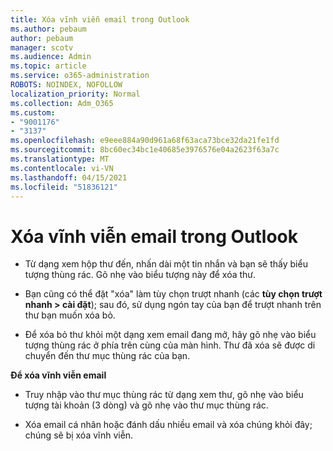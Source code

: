 ```yaml
---
title: Xóa vĩnh viễn email trong Outlook
ms.author: pebaum
author: pebaum
manager: scotv
ms.audience: Admin
ms.topic: article
ms.service: o365-administration
ROBOTS: NOINDEX, NOFOLLOW
localization_priority: Normal
ms.collection: Adm_O365
ms.custom:
- "9001176"
- "3137"
ms.openlocfilehash: e9eee884a90d961a68f63aca73bce32da21fe1fd
ms.sourcegitcommit: 8bc60ec34bc1e40685e3976576e04a2623f63a7c
ms.translationtype: MT
ms.contentlocale: vi-VN
ms.lasthandoff: 04/15/2021
ms.locfileid: "51836121"
---
```

# <a name="permanently-delete-an-email-in-outlook"></a>Xóa vĩnh viễn email trong Outlook

- Từ dạng xem hộp thư đến, nhấn dài một tin nhắn và bạn sẽ thấy biểu tượng thùng rác. Gõ nhẹ vào biểu tượng này để xóa thư.

- Bạn cũng có thể đặt "xóa" làm tùy chọn trượt nhanh (các **tùy chọn trượt nhanh > cài đặt**); sau đó, sử dụng ngón tay của bạn để trượt nhanh trên thư bạn muốn xóa bỏ. 

- Để xóa bỏ thư khỏi một dạng xem email đang mở, hãy gõ nhẹ vào biểu tượng thùng rác ở phía trên cùng của màn hình. Thư đã xóa sẽ được di chuyển đến thư mục thùng rác của bạn. 

**Để xóa vĩnh viễn email**

- Truy nhập vào thư mục thùng rác từ dạng xem thư, gõ nhẹ vào biểu tượng tài khoản (3 dòng) và gõ nhẹ vào thư mục thùng rác.

- Xóa email cá nhân hoặc đánh dấu nhiều email và xóa chúng khỏi đây; chúng sẽ bị xóa vĩnh viễn.